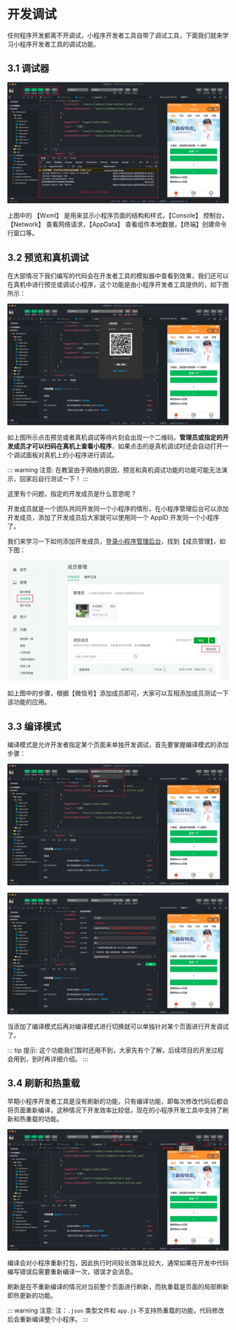 # 开发调试

任何程序开发都离不开调试，小程序开发者工具自带了调试工具，下面我们就来学习小程序开发者工具的调试功能。

## 3.1 调试器

![调试器](./assets/debug/picture_1.jpg)

上图中的 【Wxml】 是用来显示小程序页面的结构和样式，【Console】 控制台，【Network】 查看网络请求，【AppData】 查看组件本地数据，【终端】创建命令行窗口等。

## 3.2 预览和真机调试

在大部情况下我们编写的代码会在开发者工具的模拟器中查看到效果，我们还可以在真机中进行预览或调试小程序，这个功能是由小程序开发者工具提供的，如下图所示：

![预览和真机调试](./assets/debug/picture_3.jpg)

如上图所示点击预览或者真机调试等待片刻会出现一个二维码，**管理员或指定的开发成员才可以扫码在真机上查看小程序**，如果点击的是真机调试时还会自动打开一个调试面板对真机上的小程序进行调试。

::: warning 注意:
在教室由于网络的原因，预览和真机调试功能的功能可能无法演示，回家后自行测试一下！
:::

这里有个问题，指定的开发成员是什么意思呢？

开发成员就是一个团队共同开发同一个小程序的情形，在小程序管理后台可以添加开发成员，添加了开发成员后大家就可以使用同一个 AppID 开发同一个小程序了。

我们来学习一下如何添加开发成员，[登录小程序管理后台](https://mp.weixin.qq.com/)，找到【成员管理】，如下图：

![添加开发者成员](./assets/debug/picture_5.jpg)

如上图中的步骤，根据【微信号】添加成员即可，大家可以互相添加成员测试一下该功能的应用。

## 3.3 编译模式

编译模式是允许开发者指定某个页面来单独开发调试，首先要掌握编译模式的添加步骤：

![编译模式](./assets/debug/picture_7.jpg)

![编译模式](./assets/debug/picture_9.jpg)

当添加了编译模式后再对编译模式进行切换就可以单独针对某个页面进行开发调试了。

::: tip 提示:
这个功能我们暂时还用不到，大家先有个了解，后续项目的开发过程会用到，到时再详细介绍。
:::

## 3.4 刷新和热重载

早期小程序开发者工具是没有刷新的功能，只有编译功能，即每次修改代码后都会将页面重新编译，这种情况下开发效率比较低，现在的小程序开发工具中支持了刷新和热重载的功能。

![刷新和热重载](./assets/debug/picture_11.jpg)

编译会对小程序重新打包，因此执行时间较长效率比较大，通常如果在开发中代码编写错误后需要重新编译一次，错误才会消息。

刷新是在不重新编译的情况对当前整个页面进行刷新，而执重载是页面的局部刷新即热更新的功能。

::: warning 注意:
注：`.json` 类型文件和 `app.js` 不支持热重载的功能，代码修改后会重新编译整个小程序。
:::
